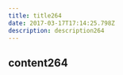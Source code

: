 ```yaml
---
title: title264
date: 2017-03-17T17:14:25.798Z
description: description264
---
```


## content264
  
